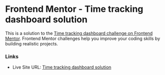 # Frontend Mentor - Time tracking dashboard solution

This is a solution to the [Time tracking dashboard challenge on Frontend Mentor](https://www.frontendmentor.io/challenges/time-tracking-dashboard-UIQ7167Jw). Frontend Mentor challenges help you improve your coding skills by building realistic projects. 

### Links

- Live Site URL: [Time tracking dashboard solution](https://nottootechie.github.io/weekly-frontend-challanges/01-time-tracking-dashboard/)


